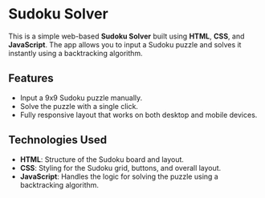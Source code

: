 # Sudoku Solver

This is a simple web-based **Sudoku Solver** built using **HTML**, **CSS**, and **JavaScript**. The app allows you to input a Sudoku puzzle and solves it instantly using a backtracking algorithm.

## Features

- Input a 9x9 Sudoku puzzle manually.
- Solve the puzzle with a single click.
- Fully responsive layout that works on both desktop and mobile devices.

## Technologies Used

- **HTML**: Structure of the Sudoku board and layout.
- **CSS**: Styling for the Sudoku grid, buttons, and overall layout.
- **JavaScript**: Handles the logic for solving the puzzle using a backtracking algorithm.
